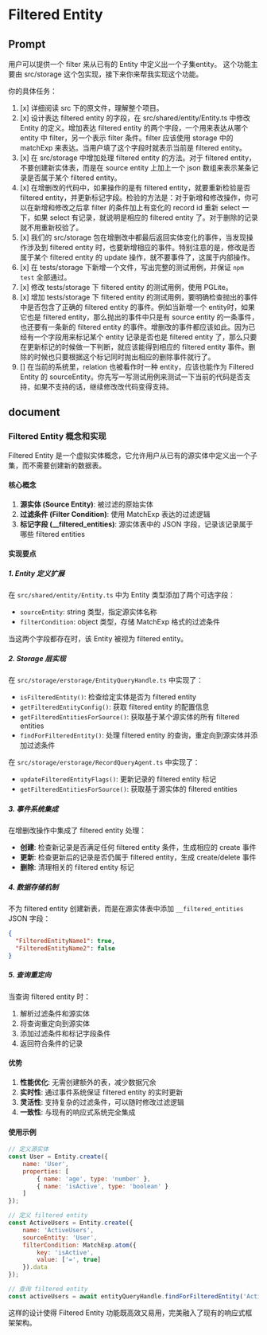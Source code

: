 # Filtered Entity

## Prompt
用户可以提供一个 filter 来从已有的 Entity 中定义出一个子集entity。
这个功能主要由 src/storage 这个包实现，接下来你来帮我实现这个功能。

你的具体任务：
1. [x] 详细阅读 src 下的原文件，理解整个项目。
2. [x] 设计表达 filtered entity 的字段，在 src/shared/entity/Entity.ts 中修改 Entity 的定义。增加表达 filtered entity 的两个字段，一个用来表达从哪个 entity 中 filter，另一个表示 filter 条件。filter 应该使用 storage 中的 matchExp 来表达。当用户填了这个字段时就表示当前是 filtered entity。
3. [x] 在 src/storage 中增加处理 filtered entity 的方法。对于 filtered entity，不要创建新实体表，而是在 source entity 上加上一个 json 数组来表示某条记录是否属于某个 filtered entity。
4. [x] 在增删改的代码中，如果操作的是有 filtered entity，就要重新检验是否 filtered entity，并更新标记字段。检验的方法是：对于新增和修改操作，你可以在新增和修改之后拿 filter 的条件加上有变化的 record id 重新 select 一下，如果 select 有记录，就说明是相应的 filtered entity 了。对于删除的记录就不用重新校验了。
5. [x] 我们的 src/storage 包在增删改中都最后返回实体变化的事件，当发现操作涉及到 filtered entity 时，也要新增相应的事件。特别注意的是，修改是否属于某个 filtered entity 的 update 操作，就不要事件了，这属于内部操作。
6. [x] 在 tests/storage 下新增一个文件，写出完整的测试用例，并保证 `npm test` 全部通过。
7. [x] 修改 tests/storage 下 filtered entity 的测试用例，使用 PGLite。
8. [x] 增加 tests/storage 下 filtered entity 的测试用例，要明确检查抛出的事件中是否包含了正确的 filtered entity 的事件。例如当新增一个 entity时，如果它也是 filtered entity，那么抛出的事件中只是有 source entity 的一条事件，也还要有一条新的 filtered entity 的事件。增删改的事件都应该如此。因为已经有一个字段用来标记某个 entity 记录是否也是 filtered entity 了，那么只要在更新标记的时候做一下判断，就应该能得到相应的 filtered entity 事件。删除的时候也只要根据这个标记同时抛出相应的删除事件就行了。
9. [] 在当前的系统里，relation 也被看作时一种 entity，应该也能作为 Filtered Entity 的 sourceEntity。你先写一写测试用例来测试一下当前的代码是否支持，如果不支持的话，继续修改改代码变得支持。

## document

### Filtered Entity 概念和实现

Filtered Entity 是一个虚拟实体概念，它允许用户从已有的源实体中定义出一个子集，而不需要创建新的数据表。

#### 核心概念

1. **源实体 (Source Entity)**: 被过滤的原始实体
2. **过滤条件 (Filter Condition)**: 使用 MatchExp 表达的过滤逻辑
3. **标记字段 (__filtered_entities)**: 源实体表中的 JSON 字段，记录该记录属于哪些 filtered entities

#### 实现要点

##### 1. Entity 定义扩展
在 `src/shared/entity/Entity.ts` 中为 Entity 类型添加了两个可选字段：
- `sourceEntity`: string 类型，指定源实体名称
- `filterCondition`: object 类型，存储 MatchExp 格式的过滤条件

当这两个字段都存在时，该 Entity 被视为 filtered entity。

##### 2. Storage 层实现
在 `src/storage/erstorage/EntityQueryHandle.ts` 中实现了：
- `isFilteredEntity()`: 检查给定实体是否为 filtered entity
- `getFilteredEntityConfig()`: 获取 filtered entity 的配置信息
- `getFilteredEntitiesForSource()`: 获取基于某个源实体的所有 filtered entities
- `findForFilteredEntity()`: 处理 filtered entity 的查询，重定向到源实体并添加过滤条件

在 `src/storage/erstorage/RecordQueryAgent.ts` 中实现了：
- `updateFilteredEntityFlags()`: 更新记录的 filtered entity 标记
- `getFilteredEntitiesForSource()`: 获取基于源实体的 filtered entities

##### 3. 事件系统集成
在增删改操作中集成了 filtered entity 处理：
- **创建**: 检查新记录是否满足任何 filtered entity 条件，生成相应的 create 事件
- **更新**: 检查更新后的记录是否仍属于 filtered entity，生成 create/delete 事件
- **删除**: 清理相关的 filtered entity 标记

##### 4. 数据存储机制
不为 filtered entity 创建新表，而是在源实体表中添加 `__filtered_entities` JSON 字段：
```json
{
  "FilteredEntityName1": true,
  "FilteredEntityName2": false
}
```

##### 5. 查询重定向
当查询 filtered entity 时：
1. 解析过滤条件和源实体
2. 将查询重定向到源实体
3. 添加过滤条件和标记字段条件
4. 返回符合条件的记录

#### 优势

1. **性能优化**: 无需创建额外的表，减少数据冗余
2. **实时性**: 通过事件系统保证 filtered entity 的实时更新
3. **灵活性**: 支持复杂的过滤条件，可以随时修改过滤逻辑
4. **一致性**: 与现有的响应式系统完全集成

#### 使用示例

```javascript
// 定义源实体
const User = Entity.create({
    name: 'User',
    properties: [
        { name: 'age', type: 'number' },
        { name: 'isActive', type: 'boolean' }
    ]
});

// 定义 filtered entity
const ActiveUsers = Entity.create({
    name: 'ActiveUsers',
    sourceEntity: 'User',
    filterCondition: MatchExp.atom({
        key: 'isActive',
        value: ['=', true]
    }).data
});

// 查询 filtered entity
const activeUsers = await entityQueryHandle.findForFilteredEntity('ActiveUsers');
```

这样的设计使得 Filtered Entity 功能既高效又易用，完美融入了现有的响应式框架架构。


